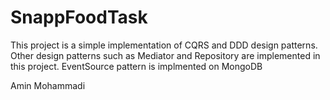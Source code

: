 # SnappFoodTask
This project is a simple implementation of CQRS and DDD design patterns.
Other design patterns such as Mediator and Repository are implemented in this project.
EventSource pattern is implmented on MongoDB

Amin Mohammadi
